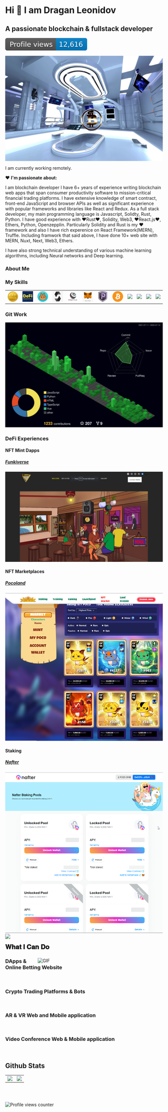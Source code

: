 # Hi 👋 I am Dragan Leonidov
 ## A passionate blockchain & fullstack developer
![profile views](./doc/profileview.svg)

<p align="center">
<!--   <a href="mailto:live:.cid.bd5df81ce709e38c">
    <img src="https://img.shields.io/badge/skype-%231DA1F3.svg?&style=for-the-badge&logo=skype&logoColor=white" />
  </a>&nbsp;&nbsp; -->
<!--   <a href="https://discord.gg/uBApurqJ">
    <img src="https://img.shields.io/badge/discord-%230077B5.svg?&style=for-the-badge&logo=discord&logoColor=white" />
  </a>&nbsp;&nbsp; -->
<!--   <a href="mailto:oleksandrkunchenkodev@gmail.com">
    <img src="https://img.shields.io/badge/email me-%231DA1F3.svg?&style=for-the-badge&logo=gmail&logoColor=white" />
  </a>&nbsp;&nbsp; -->
</p>

<p align="center">
  <img align="center" src="./githublogo.jpg" style = "width: -webkit-fill-available;"/>
</p>

I am currently working remotely.

❤️ **I'm passionate about:**

I am blockchain developer
 I have 6+ years of experience writing blockchain web apps that span consumer productivity software to mission-critical financial trading platforms. I have extensive knowledge of smart contract, front-end JavaScript and browser APIs as well as significant experience with popular frameworks and libraries like React and Redux. As a full stack developer, my main programming language is Javascript, Solidty, Rust, Python. I have good experience with ❤️Rust❤️, Solidity, Web3, ❤️React.js❤️, Ethers, Python, Openzepplin. Particularly Solidity and Rust is my ❤️ framework and also I have rich experenice on React Framework(MERN), Truffle. Including framwork that said above, I have done 10+ web site with MERN, Nuxt, Next, Web3, Ethers.

I have also strong technical understanding of various machine learning algorithms, including Neural networks and Deep learning.
### About Me
### My Skills

<table>
  <tr>
    <td><img src="https://github.com/kroim/profile/blob/master/icons/icon_nft.png?raw=true" width="200"></td>
      <td><img src="https://github.com/kroim/profile/blob/master/icons/icon_defi.png?raw=true" width="200"></td>
      <td><img src="https://github.com/kroim/profile/blob/master/icons/icon_pancake.png?raw=true" width="200"></td>
      <td><img src="https://github.com/kroim/profile/blob/master/icons/icon_solidity.png?raw=true" width="200"></td>
      <td><img src="https://github.com/kroim/profile/blob/master/icons/icon_truffle.png?raw=true" width="200"></td>
      <td><img src="https://github.com/kroim/profile/blob/master/icons/icon_metamask.png?raw=true" width="200"></td>
      <td><img src="https://github.com/kroim/profile/blob/master/icons/icon_pivx.png?raw=true" width="200"></td>
      <td><img src="https://github.com/kroim/profile/blob/master/icons/icon_bitcoin.png?raw=true" width="200"></td>
      <td><img src="https://cdn.iconscout.com/icon/free/png-128/node-1174925.png" width="200"></td>
      <td><img src="https://cdn.iconscout.com/icon/free/png-128/react-1175109.png" width="200"></td>
      <td><img src="https://cdn.iconscout.com/icon/free/png-64/angular-3-226070.png" width="200"></td>
      <td><img src="https://cdn.iconscout.com/icon/free/png-128/vue-282497.png" width="200"></td>
    </tr>
</table>

### Git Work
![Review](./doc/review.svg)

### DeFi Experiences
#### NFT Mint Dapps
##### [Funkiverse](https://funkifoxes.com/)
 <a href="https://funkifoxes.com/">
     <img src="./images/Funkiverse.png">
 </a>

#### NFT Marketplaces
##### [Pocoland](https://pocoland.com/nft-market)
<a href="https://pocoland.com/nft-market">
     <img src="./images/pocoland.png" />
 </a>


#### Staking
##### [Nafter](https://staking.nafter.io)
<a href="https://staking.nafter.io">
      <img src="./images/staking-nafter.png" >
 </a>
<img align="left" src="https://visitor-badge.laobi.icu/badge?page_id=blockchain
                       .blockchainexpertbc" />

## 𝐖𝐡𝐚𝐭 𝐈 𝐂𝐚𝐧 𝐃𝐨

<div>
  <img align="right" alt="GIF" src="https://github.com/abhisheknaiidu/abhisheknaiidu/blob/master/code.gif?raw=true" width="400" />

  ### DApps & Online Betting Website
  <br />

  ### Crypto Trading Platforms & Bots
  <br />

  ### AR & VR Web and Mobile application
  <br />

  ### Video Conference Web & Mobile application
  <br />

</div>

## Github Stats  
<table><tr><td valign="top" width="50%">

<img src="https://github-readme-stats.vercel.app/api?username=blockchainexpertbc&show_icons=true&count_private=true&hide_border=true" align="left" style="width: 100%" />

</td><td valign="top" width="50%">

<img src="https://github-readme-stats.vercel.app/api/top-langs/?username=blockchainexpertbc&hide_border=true&layout=compact" align="left" style="width: 100%" />

</td></tr></table>  

<br/>  

  

<br/>  

![Profile views counter](https://komarev.com/ghpvc/?username=blockchainexpertbc&&style=flat-square)  
  
